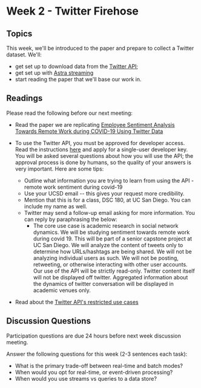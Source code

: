 # Week 2 - Twitter Firehose

## Topics

This week, we'll be introduced to the paper and prepare to collect a Twitter dataset. We'll:

* get set up to download data from the [Twitter API](https://developer.twitter.com/en/apply-for-access);
* get set up with [Astra streaming](https://astra.datastax.com/registerStreaming)
* start reading the paper that we'll base our work in.

## Readings

Please read the following before our next meeting:

* Read the paper we are replicating [Employee Sentiment Analysis Towards Remote Work during COVID-19 Using
Twitter Data](https://inass.org/wp-content/uploads/2021/12/2022022808.pdf)

* To use the Twitter API, you must be approved for developer access. Read the instructions [here](https://developer.twitter.com/en/apply-for-access) and apply for a single-user developer key.
You will be asked several questions about how you will use the API; 
the approval process is done by humans, so the quality of your answers is very important. 
Here are some tips:
    * Outline what information you are trying to learn from using the API - remote work sentiment during covid-19  
    * Use your UCSD email -- this gives your request more credibility.
    * Mention that this is for a class, DSC 180, at UC San Diego. You can include my name as well.
    * Twitter may send a follow-up email asking for more information. You can reply by paraphrasing the below:
       * The core use case is academic research in social network dynamics. 
         We will be studying sentiment towards remote work during covid 19. This will be part of a senior capstone project at UC San Diego.
         We will analyze the content of tweets only to determine how URLs/hashtags are being shared. We will not be analyzing individual users as such. 
         We will not be posting, retweeting, or otherwise interacting with other user accounts. Our use of the API will be strictly read-only.
         Twitter content itself will not be displayed off twitter. 
         Aggregated information about the dynamics of twitter conversation will be displayed in academic venues only.

* Read about the [Twitter API's restricted use cases](https://developer.twitter.com/en/developer-terms/more-on-restricted-use-cases)

## Discussion Questions

Participation questions are due 24 hours before next week discussion meeting.  

Answer the following questions for this week (2-3 sentences each task):
  * What is the primary trade-off between real-time and batch modes?
  * When would you opt for real-time, or event-driven processing?
  * When would you use streams vs queries to a data store?


